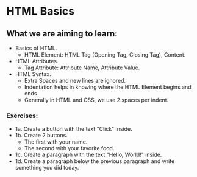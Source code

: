 # HTML Basics
## What we are aiming to learn:
- Basics of HTML.
  - HTML Element: HTML Tag (Opening Tag, Closing Tag), Content.
- HTML Attributes.
  - Tag Attribute: Attribute Name, Attribute Value.
- HTML Syntax.
  - Extra Spaces and new lines are ignored.
  - Indentation helps in knowing where the HTML Element begins and ends.
  - Generally in HTML and CSS, we use 2 spaces per indent.
### Exercises:
- 1a. Create a button with the text "Click" inside.
- 1b. Create 2 buttons.
  - The first with your name.
  - The second with your favorite food.
- 1c. Create a paragraph with the text "Hello, World!" inside.
- 1d. Create a paragraph below the previous paragraph and write something you did today.
